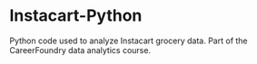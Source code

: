 # Instacart-Python
Python code used to analyze Instacart grocery data.  Part of the CareerFoundry data analytics course.
